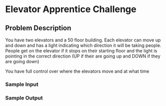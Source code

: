# Elevator Apprentice Challenge

## Problem Description

You have two elevators and a 50 floor building. Each elevator can move up and down and has a light indicating which direction it will be taking people. People get on the elevator if it stops on their starting floor and the light is pointing in the correct direction (UP if their are going up and DOWN if they are going down) 

You have full control over where the elevators move and at what time

### Sample Input

### Sample Output
